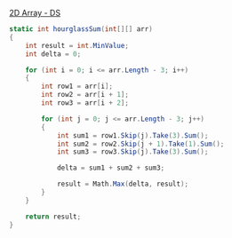 [2D Array - DS](https://www.hackerrank.com/challenges/2d-array/problem?h_l=interview&playlist_slugs%5B%5D=interview-preparation-kit&playlist_slugs%5B%5D=arrays)

```csharp
static int hourglassSum(int[][] arr)
{
    int result = int.MinValue;
    int delta = 0;

    for (int i = 0; i <= arr.Length - 3; i++)
    {
        int row1 = arr[i];
        int row2 = arr[i + 1];
        int row3 = arr[i + 2];

        for (int j = 0; j <= arr.Length - 3; j++)
        {
            int sum1 = row1.Skip(j).Take(3).Sum();
            int sum2 = row2.Skip(j + 1).Take(1).Sum();
            int sum3 = row3.Skip(j).Take(3).Sum();

            delta = sum1 + sum2 + sum3;

            result = Math.Max(delta, result);
        }
    }

    return result;
}
```